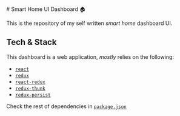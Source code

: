 # Smart Home UI Dashboard :house:

This is the repository of my self written _smart home_ dashboard UI.

## Tech & Stack

This dashboard is a web application, _mostly_ relies on the following:

* [`react`](https://github.com/facebook/react-native)
* [`redux`](https://github.com/reduxjs/redux)
* [`react-redux`](https://github.com/reduxjs/react-redux)
* [`redux-thunk`](https://github.com/reduxjs/redux-thunk)
* [`redux-persist`](https://github.com/rt2zz/redux-persist/issues)

Check the rest of dependencies in [`package.json`](https://github.com/zilahir/smarthome/blob/master/package.json)

